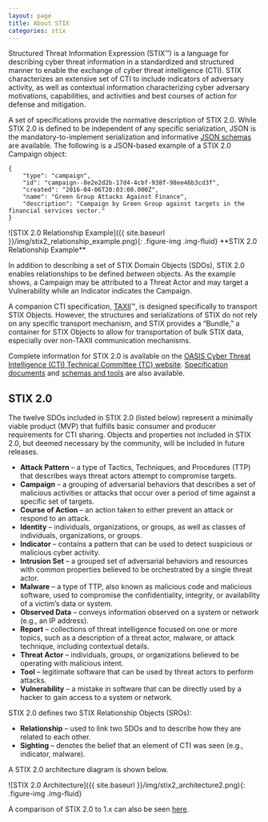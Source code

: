 ```yaml
---
layout: page
title: About STIX
categories: stix
---
```


Structured Threat Information Expression (STIX™) is a language for describing cyber threat information in a standardized and structured manner to enable the exchange of cyber threat intelligence (CTI). STIX characterizes an extensive set of CTI to include indicators of adversary activity, as well as contextual information characterizing cyber adversary motivations, capabilities, and activities and best courses of action for defense and mitigation.

A set of specifications provide the normative description of STIX 2.0. While STIX 2.0 is defined to be independent of any specific serialization, JSON is the mandatory-to-implement serialization and informative [JSON schemas](https://github.com/oasis-open/cti-stix2-json-schemas) are available. The following is a JSON-based example of a STIX 2.0 Campaign object:

```
{  
    "type": "campaign",  
    "id": "campaign--8e2e2d2b-17d4-4cbf-938f-98ee46b3cd3f",  
    "created": "2016-04-06T20:03:00.000Z",  
    "name": "Green Group Attacks Against Finance",  
    "description": "Campaign by Green Group against targets in the financial services sector."  
}
```

<div class="figure pull-right text-center" markdown="span">
![STIX 2.0 Relationship Example]({{ site.baseurl }}/img/stix2_relationship_example.png){: .figure-img .img-fluid}
**STIX 2.0 Relationship Example**
</div>

In addition to describing a set of STIX Domain Objects (SDOs), STIX 2.0 enables relationships to be defined *between* objects. As the example shows, a Campaign may be attributed to a Threat Actor and may target a Vulnerability while an Indicator indicates the Campaign.

A companion CTI specification, [TAXII](https://docs.google.com/document/d/1yvqWaPPnPW-2NiVCLqzRszcx91ffMowfT5MmE9Nsy_w/edit?pref=2&pli=1)™, is designed specifically to transport STIX Objects. However, the structures and serializations of STIX do not rely on any specific transport mechanism, and STIX provides a “Bundle,” a container for STIX Objects to allow for transportation of bulk STIX data, especially over non-TAXII communication mechanisms.

Complete information for STIX 2.0 is available on the [OASIS Cyber Threat Intelligence (CTI) Technical Committee (TC) website](https://www.oasis-open.org/committees/tc_home.php?wg_abbrev=cti). [Specification documents](https://docs.google.com/document/d/1yvqWaPPnPW-2NiVCLqzRszcx91ffMowfT5MmE9Nsy_w/edit?pref=2&pli=1) and [schemas and tools](https://www.oasis-open.org/committees/tc_home.php?wg_abbrev=cti#openrepo) are also available.

## STIX 2.0

The twelve SDOs included in STIX 2.0 (listed below) represent a minimally viable product (MVP) that fulfills basic consumer and producer requirements for CTI sharing. Objects and properties not included in STIX 2.0, but deemed necessary by the community, will be included in future releases.

-   **Attack Pattern** – a type of Tactics, Techniques, and Procedures (TTP) that describes ways threat actors attempt to compromise targets.
-   **Campaign** – a grouping of adversarial behaviors that describes a set of malicious activities or attacks that occur over a period of time against a specific set of targets.
-   **Course of Action** – an action taken to either prevent an attack or respond to an attack.
-   **Identity** – individuals, organizations, or groups, as well as classes of individuals, organizations, or groups.
-   **Indicator** – contains a pattern that can be used to detect suspicious or malicious cyber activity.
-   **Intrusion Set** – a grouped set of adversarial behaviors and resources with common properties believed to be orchestrated by a single threat actor.
-   **Malware** – a type of TTP, also known as malicious code and malicious software, used to compromise the confidentiality, integrity, or availability of a victim’s data or system.
-   **Observed Data** – conveys information observed on a system or network (e.g., an IP address).
-   **Report** – collections of threat intelligence focused on one or more topics, such as a description of a threat actor, malware, or attack technique, including contextual details.
-   **Threat Actor** – individuals, groups, or organizations believed to be operating with malicious intent.
-   **Tool** – legitimate software that can be used by threat actors to perform attacks.
-   **Vulnerability** – a mistake in software that can be directly used by a hacker to gain access to a system or network.

STIX 2.0 defines two STIX Relationship Objects (SROs):

-   **Relationship** – used to link two SDOs and to describe how they are related to each other.
-   **Sighting** – denotes the belief that an element of CTI was seen (e.g., indicator, malware).

A STIX 2.0 architecture diagram is shown below.

<div class="figure center-block text-center" markdown="span">
![STIX 2.0 Architecture]({{ site.baseurl }}/img/stix2_architecture2.png){: .figure-img .img-fluid}
</div>

A comparison of STIX 2.0 to 1.x can also be seen [here](stix/compare).
